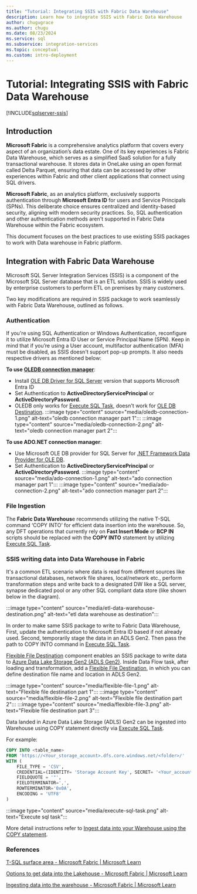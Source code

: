 ```yaml
---
title: "Tutorial: Integrating SSIS with Fabric Data Warehouse"
description: Learn how to integrate SSIS with Fabric Data Warehouse
author: chugugrace
ms.author: chugu
ms.date: 08/23/2024
ms.service: sql
ms.subservice: integration-services
ms.topic: conceptual
ms.custom: intro-deployment
---
```

# Tutorial: Integrating SSIS with Fabric Data Warehouse

[!INCLUDE[sqlserver-ssis](../../includes/applies-to-version/sqlserver-ssis.md)]

## Introduction
****Microsoft Fabric**** is a comprehensive analytics platform that covers every aspect of an organization’s data estate. One of its key experiences is Fabric Data Warehouse, which serves as a simplified SaaS solution for a fully transactional warehouse. It stores data in OneLake using an open format called Delta Parquet, ensuring that data can be accessed by other experiences within Fabric and other client applications that connect using SQL drivers.

****Microsoft Fabric****, as an analytics platform, exclusively supports authentication through ****Microsoft Entra ID**** for users and Service Principals (SPNs). This deliberate choice ensures centralized and identity-based security, aligning with modern security practices. So, SQL authentication and other authentication methods aren't supported in Fabric Data Warehouse within the Fabric ecosystem.

This document focuses on the best practices to use existing SSIS packages to work with Data warehouse in Fabric platform. 

## Integration with Fabric Data Warehouse
Microsoft SQL Server Integration Services (SSIS) is a component of the Microsoft SQL Server database that is an ETL solution. SSIS is widely used by enterprise customers to perform ETL on premises by many customers.

Two key modifications are required in SSIS package to work seamlessly with Fabric Data Warehouse, outlined as follows.

### Authentication
If you're using SQL Authentication or Windows Authentication, reconfigure it to utilize Microsoft Entra ID User or Service Principal Name (SPN). Keep in mind that if you’re using a User account, multifactor authentication (MFA) must be disabled, as SSIS doesn't support pop-up prompts.  It also needs respective drivers as mentioned below:

****To use [OLEDB connection manager](../connection-manager/ole-db-connection-manager.md)****:
- Install [OLE DB Driver for SQL Server](/sql/connect/oledb/features/using-azure-active-directory) version that supports Microsoft Entra ID
- Set Authentication to ****ActiveDirectoryServicePrincipal****  or ****ActiveDirectoryPassword****.
- OLEDB only works for [Execute SQL Task](../control-flow/execute-sql-task.md), doesn't work for [OLE DB Destination](../data-flow/ole-db-destination.md).
:::image type="content" source="media/oledb-connection-1.png" alt-text="oledb connection manager part 1":::
:::image type="content" source="media/oledb-connection-2.png" alt-text="oledb connection manager part 2":::
    
****To use ADO.NET connection manager****:
- Use Microsoft OLE DB provider for SQL Server for [.NET Framework Data Provider for OLE DB](/dotnet/framework/data/adonet/data-providers). 
- Set Authentication to ****ActiveDirectoryServicePrincipal**** or ****ActiveDirectoryPassword****.
:::image type="content" source="media/ado-connection-1.png" alt-text="ado connection manager part 1":::
:::image type="content" source="media/ado-connection-2.png" alt-text="ado connection manager part 2":::
 
### File Ingestion 
The ****Fabric Data Warehous****e recommends utilizing the native T-SQL command ‘COPY INTO’ for efficient data insertion into the warehouse. So, any DFT operations that currently rely on ****Fast Insert Mode**** or ****BCP IN**** scripts should be replaced with the ****COPY INTO**** statement by utilizing [Execute SQL Task](../control-flow/execute-sql-task.md). 

### SSIS writing data into Data Warehouse in Fabric

It's a common ETL scenario where data is read from different sources like transactional databases, network file shares, local/network etc., perform transformation steps and write back to a designated DW like a SQL server, synapse dedicated pool or any other SQL compliant data store (like shown below in the diagram).

:::image type="content" source="media/etl-data-warehouse-destination.png" alt-text="etl data warehouse as destination":::

In order to make same SSIS package to write to Fabric Data Warehouse, First, update the authentication to Microsoft Entra ID based if not already used. Second, temporarily stage the data in an ADLS Gen2. Then pass the path to COPY INTO command in [Execute SQL Task](../control-flow/execute-sql-task.md).
    

[Flexible File Destination](../data-flow/flexible-file-destination.md) component enables an SSIS package to write data to [Azure Data Lake Storage Gen2 (ADLS Gen2)](/azure/storage/blobs/data-lake-storage-introduction). Inside Data Flow task, after loading and transformation, add a [Flexible File Destination](../data-flow/flexible-file-destination.md), in which you can define destination file name and location in ADLS Gen2. 

:::image type="content" source="media/flexible-file-1.png" alt-text="Flexible file destination part 1":::
:::image type="content" source="media/flexible-file-2.png" alt-text="Flexible file destination part 2":::
:::image type="content" source="media/flexible-file-3.png" alt-text="Flexible file destination part 3":::

Data landed in Azure Data Lake Storage (ADLS) Gen2 can be ingested into Warehouse using COPY statement directly via [Execute SQL Task](../control-flow/execute-sql-task.md).

For example: 
```sql
COPY INTO <table_name>
FROM 'https://<Your_storage_account>.dfs.core.windows.net/<folder>/'
WITH (
    FILE_TYPE = 'CSV',
    CREDENTIAL=(IDENTITY= 'Storage Account Key', SECRET= '<Your_account_key>'),
    FIELDQUOTE = '"',
    FIELDTERMINATOR=',',
    ROWTERMINATOR='0x0A',
    ENCODING = 'UTF8'
)
```
:::image type="content" source="media/execute-sql-task.png" alt-text="Execute sql task":::

More detail instructions refer to [Ingest data into your Warehouse using the COPY statement](/fabric/data-warehouse/ingest-data-copy). 

### References 
[T-SQL surface area - Microsoft Fabric | Microsoft Learn](/fabric/data-warehouse/tsql-surface-area)

[Options to get data into the Lakehouse - Microsoft Fabric | Microsoft Learn](/fabric/data-engineering/load-data-lakehouse)

[Ingesting data into the warehouse - Microsoft Fabric | Microsoft Learn](/fabric/data-warehouse/ingest-data)
